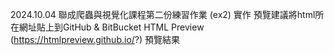 2024.10.04 聯成爬蟲與視覺化課程第二份練習作業 (ex2) 實作
預覽建議將html所在網址貼上到GitHub & BitBucket HTML Preview (https://htmlpreview.github.io/?) 預覽結果
